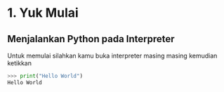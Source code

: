 # 1. Yuk Mulai
## Menjalankan Python pada Interpreter
Untuk memulai silahkan kamu buka interpreter masing masing kemudian ketikkan 

```Python
>>> print("Hello World")
Hello World
```
